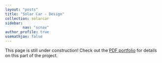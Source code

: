 ```yaml
---
layout: "posts"
title: "Solar Car - Design"
collection: solarcar
sidebar:
        nav: "scnav"
author_profile: true
usemathjax: false
---
```


This page is still under construction! Check out the [PDF portfolio](/portfolio.pdf/) for details on this part of the project. 